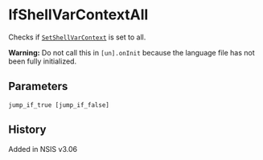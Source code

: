 # IfShellVarContextAll

Checks if [`SetShellVarContext`][1] is set to all.

**Warning:** Do not call this in `[un].onInit` because the language file has not been fully initialized.

## Parameters

    jump_if_true [jump_if_false]

## History

Added in NSIS v3.06

[1]: SetShellVarContext.md
